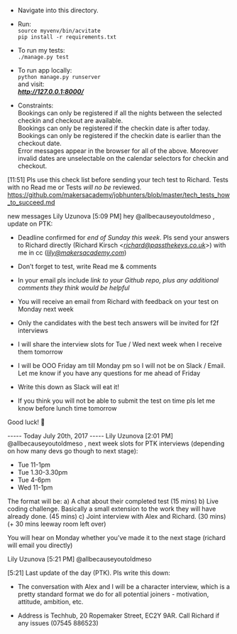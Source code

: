 * Navigate into this directory.
* Run:        
  ```source myvenv/bin/acvitate```        
  ```pip install -r requirements.txt```
* To run my tests:  
  ```./manage.py test```
* To run app locally:     
  ```python manage.py runserver```   
  and visit:   
  ***http://127.0.0.1:8000/***


* Constraints:        
  Bookings can only be registered if all the nights between the selected checkin and checkout are available.       
  Bookings can only be registered if the checkin date is after today.     
  Bookings can only be registered if the checkin date is earlier than the checkout date.   
  Error messages appear in the browser for all of the above.  Moreover invalid dates are unselectable on the calendar selectors for checkin and checkout.          


[11:51]
Pls use this check list before sending your tech test to Richard. Tests with no Read me or Tests *will no be* reviewed.
https://github.com/makersacademy/jobhunters/blob/master/tech_tests_how_to_succeed.md


new messages
Lily Uzunova
[5:09 PM]
hey @allbecauseyoutoldmeso , update on PTK:
- Deadline confirmed for *end of Sunday this week*. Pls send your answers to Richard directly (Richard Kirsch <*richard@passthekeys.co.uk*>) with me in cc (*lily@makersacademy.com*)
- Don’t forget to test, write Read me & comments
- In your email pls include *link to your Github repo, plus any additional comments they think would be helpful*
- You will receive an email from Richard with feedback on your test on Monday next week
- Only the candidates with the best tech answers will be invited for f2f interviews
- I will share the interview slots for Tue / Wed next week when I receive them tomorrow
- I will be OOO Friday am till Monday pm so I will not be on Slack / Email. Let me know if you have any questions for me ahead of Friday

- Write this down as Slack will eat it!

- If you think you will not be able to submit the test on time pls let me know before lunch time tomorrow

Good luck! :slightly_smiling_face:



----- Today July 20th, 2017 -----
Lily Uzunova
[2:01 PM]
@allbecauseyoutoldmeso , next week slots for PTK interviews (depending on how many devs go though to next stage):

* Tue 11-1pm
* Tue 1.30-3.30pm
* Tue 4-6pm
* Wed 11-1pm

The format will be:
a) A chat about their completed test (15 mins)
b) Live coding challenge. Basically a small extension to the work they will have already done. (45 mins)
c) Joint interview with Alex and Richard. (30 mins)
(+ 30 mins leeway room left over)

You will hear on Monday whether you’ve made it to the next stage (richard will email you directly)


Lily Uzunova [5:21 PM]
@allbecauseyoutoldmeso


[5:21]
Last update of the day (PTK). Pls write this down:

- The conversation with Alex and I will be a character interview, which is a pretty standard format we do for all potential joiners - motivation, attitude, ambition, etc.

- Address is Techhub, 20 Ropemaker Street, EC2Y 9AR. Call Richard if any issues (07545 886523)
